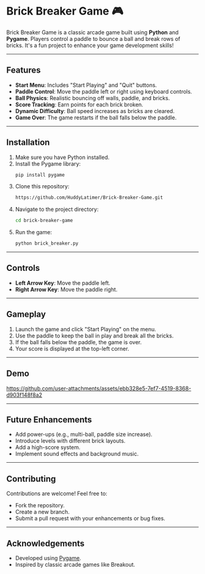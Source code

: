 
# Brick Breaker Game 🎮

Brick Breaker Game is a classic arcade game built using **Python** and **Pygame**. Players control a paddle to bounce a ball and break rows of bricks. It's a fun project to enhance your game development skills!

---

## Features
- **Start Menu**: Includes "Start Playing" and "Quit" buttons.
- **Paddle Control**: Move the paddle left or right using keyboard controls.
- **Ball Physics**: Realistic bouncing off walls, paddle, and bricks.
- **Score Tracking**: Earn points for each brick broken.
- **Dynamic Difficulty**: Ball speed increases as bricks are cleared.
- **Game Over**: The game restarts if the ball falls below the paddle.

---

## Installation
1. Make sure you have Python installed.
2. Install the Pygame library:
   ```bash
   pip install pygame
   ```
3. Clone this repository:
   ```bash
   https://github.com/HuddyLatimer/Brick-Breaker-Game.git
   ```
4. Navigate to the project directory:
   ```bash
   cd brick-breaker-game
   ```
5. Run the game:
   ```bash
   python brick_breaker.py
   ```

---

## Controls
- **Left Arrow Key**: Move the paddle left.
- **Right Arrow Key**: Move the paddle right.

---

## Gameplay
1. Launch the game and click "Start Playing" on the menu.
2. Use the paddle to keep the ball in play and break all the bricks.
3. If the ball falls below the paddle, the game is over.
4. Your score is displayed at the top-left corner.

---

## Demo


https://github.com/user-attachments/assets/ebb328e5-7ef7-4519-8368-d903f148f8a2



---

## Future Enhancements
- Add power-ups (e.g., multi-ball, paddle size increase).
- Introduce levels with different brick layouts.
- Add a high-score system.
- Implement sound effects and background music.

---

## Contributing
Contributions are welcome! Feel free to:
- Fork the repository.
- Create a new branch.
- Submit a pull request with your enhancements or bug fixes.

---

## Acknowledgements
- Developed using [Pygame](https://www.pygame.org/).
- Inspired by classic arcade games like Breakout.

